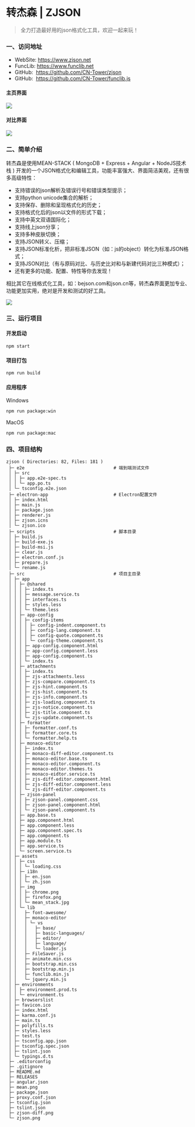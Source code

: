# 转杰森 | ZJSON
> 全力打造最好用的json格式化工具，欢迎一起来玩！

### 一、访问地址
- WebSite: https://www.zjson.net
- FuncLib: https://www.funclib.net
- GitHub: &nbsp;https://github.com/CN-Tower/zjson
- GitHub: &nbsp;https://github.com/CN-Tower/funclib.js

#### 主页界面
![](/zjson.png)
#### 对比界面
![](/zjson-diff.png)

### 二、简单介绍

转杰森是使用MEAN-STACK ( MongoDB + Express + Angular + NodeJS技术栈 ) 开发的一个JSON格式化和编辑工具，功能丰富强大、界面简洁美观，还有很多高级特性：

- 支持错误的json解析及错误行号和错误类型提示；
- 支持python unicode集合的解析；
- 支持保存、删除和呈现格式化的历史；
- 支持格式化后的json以文件的形式下载；
- 支持中英文双语国际化；
- 支持线上json分享；
- 支持多种皮肤切换；
- 支持JSON转义、压缩；
- 支持JSON标准化析，把非标准JSON（如：js的object）转化为标准JSON格式；
- 支持JSON对比（有与原码对比、与历史比对和与新建代码对比三种模式）；
- 还有更多的功能、配置、特性等你去发现！

相比其它在线格式化工具，如：bejson.com和json.cn等，转杰森界面更加专业、功能更加实用，绝对是开发和测试的好工具。

![](/mean.png)

### 三、运行项目

#### 开发启动
```bash
npm start
```

#### 项目打包
```bash
npm run build
```

#### 应用程序
Windows
```bash
npm run package:win
```
MacOS
```bash
npm run package:mac
```

### 四、项目结构
```
zjson ( Directories: 82, Files: 181 )
 ├─ e2e                                  # 端到端测试文件
 │ ├─ src
 │ │ ├─ app.e2e-spec.ts
 │ │ └─ app.po.ts
 │ └─ tsconfig.e2e.json
 ├─ electron-app                         # Electron配置文件
 │ ├─ index.html
 │ ├─ main.js
 │ ├─ package.json
 │ ├─ renderer.js
 │ ├─ zjson.icns
 │ └─ zjson.ico
 ├─ scripts                              # 脚本目录
 │ ├─ build.js
 │ ├─ build-exe.js
 │ ├─ build-msi.js
 │ ├─ clear.js
 │ ├─ electron.conf.js
 │ ├─ prepare.js
 │ └─ rename.js
 ├─ src                                  # 项目主目录
 │ ├─ app
 │ │ ├─ @shared
 │ │ │ ├─ index.ts
 │ │ │ ├─ message.service.ts
 │ │ │ ├─ interfaces.ts
 │ │ │ ├─ styles.less
 │ │ │ └─ theme.less
 │ │ ├─ app-config
 │ │ │ ├─ config-items
 │ │ │ │ ├─ config-indent.component.ts
 │ │ │ │ ├─ config-lang.component.ts
 │ │ │ │ ├─ config-quote.component.ts
 │ │ │ │ └─ config-theme.component.ts
 │ │ │ ├─ app-config.component.html
 │ │ │ ├─ app-config.component.less
 │ │ │ ├─ app-config.component.ts
 │ │ │ └─ index.ts
 │ │ ├─ attachments
 │ │ │ ├─ index.ts
 │ │ │ ├─ zjs-attachments.less
 │ │ │ ├─ zjs-compare.component.ts
 │ │ │ ├─ zjs-hint.component.ts
 │ │ │ ├─ zjs-hist.component.ts
 │ │ │ ├─ zjs-info.component.ts
 │ │ │ ├─ zjs-loading.component.ts
 │ │ │ ├─ zjs-notice.component.ts
 │ │ │ ├─ zjs-title.component.ts
 │ │ │ └─ zjs-update.component.ts
 │ │ ├─ formatter
 │ │ │ ├─ formatter.conf.ts
 │ │ │ ├─ formatter.core.ts
 │ │ │ └─ formatter.help.ts
 │ │ ├─ monaco-editor
 │ │ │ ├─ index.ts
 │ │ │ ├─ monaco-diff-editor.component.ts
 │ │ │ ├─ monaco-editor.base.ts
 │ │ │ ├─ monaco-editor.component.ts
 │ │ │ ├─ monaco-editor.themes.ts
 │ │ │ ├─ monaco-eidtor.service.ts
 │ │ │ ├─ zjs-diff-editor.component.html
 │ │ │ ├─ zjs-diff-editor.component.less
 │ │ │ └─ zjs-diff-editor.component.ts
 │ │ ├─ zjson-panel
 │ │ │ ├─ zjson-panel.component.css
 │ │ │ ├─ zjson-panel.component.html
 │ │ │ └─ zjson-panel.component.ts
 │ │ ├─ app.base.ts
 │ │ ├─ app.component.html
 │ │ ├─ app.component.less
 │ │ ├─ app.component.spec.ts
 │ │ ├─ app.component.ts
 │ │ ├─ app.module.ts
 │ │ ├─ app.service.ts
 │ │ └─ screen.service.ts
 │ ├─ assets
 │ │ ├─ css
 │ │ │ └─ loading.css
 │ │ ├─ i18n
 │ │ │ ├─ en.json
 │ │ │ └─ zh.json
 │ │ ├─ img
 │ │ │ ├─ chrome.png
 │ │ │ ├─ firefox.png
 │ │ │ └─ mean_stack.jpg
 │ │ └─ lib
 │ │   ├─ font-awesome/
 │ │   ├─ monaco-editor
 │ │   │ └─ vs
 │ │   │   ├─ base/
 │ │   │   ├─ basic-languages/
 │ │   │   ├─ editor/
 │ │   │   ├─ language/
 │ │   │   └─ loader.js
 │ │   ├─ FileSaver.js
 │ │   ├─ animate.min.css
 │ │   ├─ bootstrap.min.css
 │ │   ├─ bootstrap.min.js
 │ │   ├─ funclib.min.js
 │ │   └─ jquery.min.js
 │ ├─ environments
 │ │ ├─ environment.prod.ts
 │ │ └─ environment.ts
 │ ├─ browserslist
 │ ├─ favicon.ico
 │ ├─ index.html
 │ ├─ karma.conf.js
 │ ├─ main.ts
 │ ├─ polyfills.ts
 │ ├─ styles.less
 │ ├─ test.ts
 │ ├─ tsconfig.app.json
 │ ├─ tsconfig.spec.json
 │ ├─ tslint.json
 │ └─ typings.d.ts
 ├─ .editorconfig
 ├─ .gitignore
 ├─ README.md
 ├─ RELEASES
 ├─ angular.json
 ├─ mean.png
 ├─ package.json
 ├─ proxy.conf.json
 ├─ tsconfig.json
 ├─ tslint.json
 ├─ zjson-diff.png
 └─ zjson.png
```
